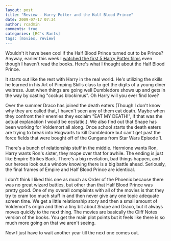 ```yaml
---
layout: post
title: "Review - Harry Potter and the Half Blood Prince"
date: 2009-07-17 07:34
author: rcadmin
comments: true
categories: [RC's Rants]
tags: [movies, review]
---
```

Wouldn't it have been cool if the Half Blood Prince turned out to be Prince? Anyway, earlier this week I <a href="http://bitsmack.com/comics/2009/07/15/the-first-five-harry-potter-films-from-someone-who-hasnt-read-the-books/">watched the first 5 Harry Potter films</a> even though I haven't read the books. Here's what I thought about the Half Blood Prince.

It starts out like the rest with Harry in the real world. He's utilizing the skills he learned in his Art of Pimping Skills class to get the digits of a young diner waitress. Just when things are going well Dumbledore shows up and gets in the way by casting "cockus blockimus". Oh Harry will you ever find love?

Over the summer Draco has joined the death eaters (Though I don't know why they are called that, I haven't seen any of them eat death. Maybe when they confront their enemies they exclaim "EAT MY DEATH!", if that was the actual explanation I would be ecstatic.). We also find out that Snape has been working for Voldemort all along. Once school starts the death eaters are trying to break into Hogwarts to kill Dumbledore but can't get past the force fields that were bought off of the Gungans from Star Wars Episode 1.

There's a bunch of relationship stuff in the middle. Hermione wants Ron, Harry wants Ron's sister, they mope over that for awhile. The ending is just like Empire Strikes Back. There's a big revelation, bad things happen, and our heroes look out a window knowing there is a big battle ahead. Seriously, the final frames of Empire and Half Blood Prince are identical.

I don't think I liked this one as much as Order of the Phoenix because there was no great wizard battles, but other than that Half Blood Prince was pretty good. One of my overall complaints with all of the movies is that they try to cram too much stuff in and then never give any one topic adequate screen time. We get a little relationship story and then a small amount of Voldemort's origin and then a tiny bit about Snape and Draco, but it always moves quickly to the next thing. The movies are basically the Cliff Notes version of the books. You get the main plot points but it feels like there is so much more going on that we aren't seeing. 

Now I just have to wait another year till the next one comes out.
